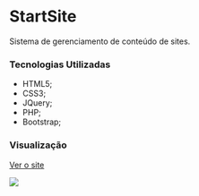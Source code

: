 # StartSite
Sistema de gerenciamento de conteúdo de sites.

### Tecnologias Utilizadas
* HTML5;
* CSS3;
* JQuery;
* PHP;
* Bootstrap;

### Visualização

[Ver o site](http://lucasrondon.com.br/sistemas/startsite.php)

<img src="http://www.lucasrondon.com.br/img/portfolio/thumbnails/startsite.jpg">


